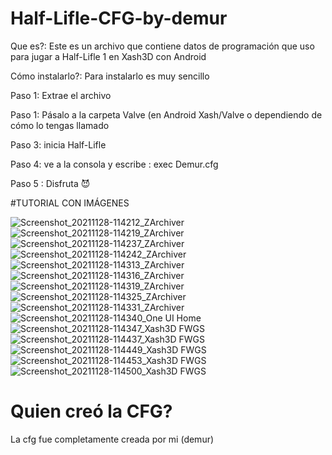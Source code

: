 # Half-Lifle-CFG-by-demur

Que es?: Este es un archivo que contiene datos de programación que uso para jugar a Half-Lifle 1 en Xash3D con Android

Cómo instalarlo?: Para instalarlo es muy sencillo 

Paso 1: Extrae el archivo

Paso 1: Pásalo a la carpeta Valve (en Android Xash/Valve o dependiendo de cómo lo tengas llamado

Paso 3: inicia Half-Lifle

Paso 4: ve a la consola y escribe : exec Demur.cfg 

Paso 5 : Disfruta 😈


#TUTORIAL CON IMÁGENES

![Screenshot_20211128-114212_ZArchiver](https://user-images.githubusercontent.com/84679848/143773075-78a11409-4b72-4bf5-ab43-6baec66aa821.jpg)
![Screenshot_20211128-114219_ZArchiver](https://user-images.githubusercontent.com/84679848/143773077-63662bac-fda8-45e3-90e2-86a3ec4dabaa.jpg)
![Screenshot_20211128-114237_ZArchiver](https://user-images.githubusercontent.com/84679848/143773079-9e275ff9-be48-4351-bd08-32c481ed4100.jpg)
![Screenshot_20211128-114242_ZArchiver](https://user-images.githubusercontent.com/84679848/143773080-76eac48b-77bc-4b41-92da-012aa9b77822.jpg)
![Screenshot_20211128-114313_ZArchiver](https://user-images.githubusercontent.com/84679848/143773081-9de78851-2445-4670-b3df-00fd56618e98.jpg)
![Screenshot_20211128-114316_ZArchiver](https://user-images.githubusercontent.com/84679848/143773082-5082bdf8-7dc1-4905-a90a-89f381e84008.jpg)
![Screenshot_20211128-114319_ZArchiver](https://user-images.githubusercontent.com/84679848/143773085-eef14300-f4f1-4cd3-bc3b-8372e07832c5.jpg)
![Screenshot_20211128-114325_ZArchiver](https://user-images.githubusercontent.com/84679848/143773086-5acb7458-06e9-4fac-8611-940f655cab4a.jpg)
![Screenshot_20211128-114331_ZArchiver](https://user-images.githubusercontent.com/84679848/143773087-ab4e5ef4-5aa2-4e1b-80f8-9cdc99a26e4c.jpg)
![Screenshot_20211128-114340_One UI Home](https://user-images.githubusercontent.com/84679848/143773089-2fdf03f1-c7a2-438d-bb63-437f58dfedb2.jpg)
![Screenshot_20211128-114347_Xash3D FWGS](https://user-images.githubusercontent.com/84679848/143773090-9c65dc92-28fd-4205-9ec3-99629ec09ec9.jpg)
![Screenshot_20211128-114437_Xash3D FWGS](https://user-images.githubusercontent.com/84679848/143773091-d2980001-b8af-42bd-885d-0768984a8889.jpg)
![Screenshot_20211128-114449_Xash3D FWGS](https://user-images.githubusercontent.com/84679848/143773093-003d077a-528b-4ab6-877e-8a3288b859c6.jpg)
![Screenshot_20211128-114453_Xash3D FWGS](https://user-images.githubusercontent.com/84679848/143773177-f6648cc6-2a26-4407-8f36-345a0a52899d.jpg)
![Screenshot_20211128-114500_Xash3D FWGS](https://user-images.githubusercontent.com/84679848/143773180-7f0e55d3-06f6-4c21-93fc-29d8b6c2989a.jpg)

# Quien creó la CFG?
La cfg fue completamente creada por mi (demur)
